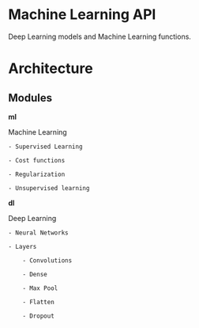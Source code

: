 # Machine Learning API
Deep Learning models and Machine Learning functions.

# Architecture

## Modules

**ml**

Machine Learning

    - Supervised Learning

    - Cost functions

    - Regularization

    - Unsupervised learning

**dl**

Deep Learning

    - Neural Networks

    - Layers

        - Convolutions

        - Dense

        - Max Pool

        - Flatten

        - Dropout
